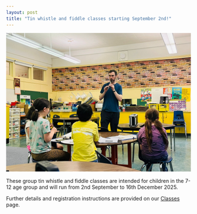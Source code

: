 ```yaml
---
layout: post
title: "Tin whistle and fiddle classes starting September 2nd!"
---
```


![Conor teaching](/assets/img/conor-teaching.jpg)

These group tin whistle and fiddle classes are intended for children in the 7-12 age group and will run from 2nd September to 16th December 2025.

Further details and registration instructions are provided on our [Classes](../../../classes/) page.
